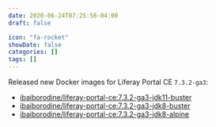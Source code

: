 ```yaml
---
date: 2020-06-24T07:25:58-04:00
draft: false

icon: "fa-rocket"
showDate: false
categories: []
tags: []
---
```


Released new Docker images for Liferay Portal CE `7.3.2-ga3`:  
- [ibaiborodine/liferay-portal-ce:7.3.2-ga3-jdk11-buster](https://hub.docker.com/layers/ibaiborodine/liferay-portal-ce/7.3.2-ga3-jdk11-buster/images/sha256-47d079dc1c02d5f10fbb64c211e6781280120b02fa2117fbed775422c9d7941e?context=explore)    
- [ibaiborodine/liferay-portal-ce:7.3.2-ga3-jdk8-buster](https://hub.docker.com/layers/ibaiborodine/liferay-portal-ce/7.3.2-ga3-jdk8-buster/images/sha256-f5cff339af0a371e07ea8db655678031ba033b95f77edae29c5c8f5c01475aa6?context=explore)  
- [ibaiborodine/liferay-portal-ce:7.3.2-ga3-jdk8-alpine](https://hub.docker.com/layers/ibaiborodine/liferay-portal-ce/7.3.2-ga3-jdk8-alpine/images/sha256-3db12a731ec76f202c887349e9eb116ae546b2edb7fdb8ef501c7ce07ec41cc2?context=explore)  